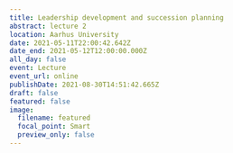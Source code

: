 ```yaml
---
title: Leadership development and succession planning
abstract: lecture 2
location: Aarhus University
date: 2021-05-11T22:00:42.642Z
date_end: 2021-05-12T12:00:00.000Z
all_day: false
event: Lecture
event_url: online
publishDate: 2021-08-30T14:51:42.665Z
draft: false
featured: false
image:
  filename: featured
  focal_point: Smart
  preview_only: false
---
```

